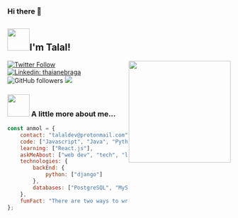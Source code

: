 ### Hi there 👋

<h2><img src="https://media.giphy.com/media/12oufCB0MyZ1Go/giphy.gif" width="50">I'm Talal!</h2>
<img align='right' src="https://media.giphy.com/media/M9gbBd9nbDrOTu1Mqx/giphy.gif" width="230">

[![Twitter Follow](https://img.shields.io/twitter/follow/tnax01?label=Follow)](https://twitter.com/tnax01)
[![Linkedin: thaianebraga](https://img.shields.io/badge/-talal-blue?style=flat-square&logo=Linkedin&logoColor=white&link=https://www.linkedin.com/in/talal-abdallah-51278a216/)](https://www.linkedin.com/in/talal-abdallah-51278a216/)
![GitHub followers](https://img.shields.io/github/followers/tnax01?label=Follow&style=social)
![](https://visitor-badge.glitch.me/badge?page_id=tnax01.tnax01)

### <img src="https://media.giphy.com/media/VgCDAzcKvsR6OM0uWg/giphy.gif" width="50"> A little more about me...  

```javascript
const anmol = {
    contact: "talaldev@protonmail.com",
    code: ["Javascript", "Java", "Python", "php"],
    learning: ["React.js"],
    askMeAbout: ["web dev", "tech", "linux"],
    technologies: {
        backEnd: {
            python: ["django"]
        },
        databases: ["PostgreSQL", "MySql", "sqlite"],
    },
    funFact: "There are two ways to write error-free programs; only the third one works"
};
```
